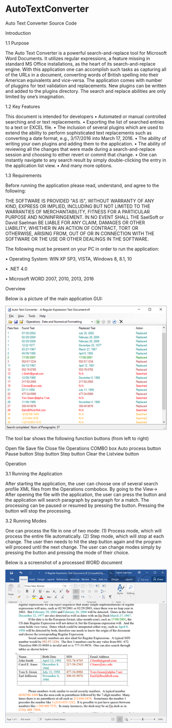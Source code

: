 # AutoTextConverter
Auto Text Converter Source Code

Introduction

1.1	Purpose 

The Auto Text Converter is a powerful search-and-replace tool for Microsoft Word Documents. It utilizes regular expressions, a feature missing in standard MS Office installations, as the heart of its search-and-replace engine.
With this application one can accomplish such tasks as capturing all of the URLs in a document, converting words of British spelling 
into their American equivalents and vice-versa. The application comes with  number of pluggins for text validation and replacements.
New plugins can be written and added to the plugins directory.
The search and replace abilities are only limited by one’s imagination.
  
1.2	Key Features

This document is intended for developers 
•	Automated or manual controlled searching and or text replacements.
•	Exporting the list of searched entries to a text or EXCEL file.
•	The inclusion of several plugins which are used to extend the ability to perform sophisticated text replacements such as converting a date format, e.g., 3/17/2016 into March 17, 2016.
•	The ability of writing your own plugins and adding them to the application.
•	The ability of reviewing all the changes that were made during a search-and-replace session and choosing to either revert or commit that change.
•	One can instantly navigate to any search result by simply double-clicking the entry in the application list view.
•	And many more options.

1.3	Requirements

Before running the application please read, understand, and agree to the following:

THE SOFTWARE IS PROVIDED "AS IS", WITHOUT WARRANTY OF ANY KIND, EXPRESS OR IMPLIED, INCLUDING BUT NOT LIMITED TO THE WARRANTIES OF MERCHANTABILITY, FITNESS FOR A PARTICULAR PURPOSE AND NONINFRINGEMENT. IN NO EVENT SHALL THE SaelSoft or David Saelman BE LIABLE FOR ANY CLAIM, DAMAGES OR OTHER LIABILITY, WHETHER IN AN ACTION OF CONTRACT, TORT OR OTHERWISE, ARISING FROM, OUT OF OR IN CONNECTION WITH THE SOFTWARE OR THE USE OR OTHER DEALINGS IN THE SOFTWARE.

The following must be present on your PC in order to run the application:

•	Operating System: WIN XP SP3, VISTA, Windows 8, 8.1, 10

•	.NET 4.0

•	Microsoft WORD 2007, 2010, 2013, 2016


Overview

Below is a picture of the main application GUI:

![Alt text](ScreenShots/Fig1.PNG  "Figure 1 Sample GUI")


The tool bar shows the following function buttons (from left to right)

Open file
Save file
Close file
Operations COMBO box 
Auto process button
Pause button
Stop button
Step button
Clear the Listview button


Operation

3.1	Running the Application

After starting the application, the user can choose one of several search profile XML files from the Operations combobox.  By going to the View->  After opening the file with the application, the user can press the <process> button and the application will search paragraph by paragraph for a match.  The processing can be paused or resumed by pressing the <pause> button.  Pressing the <stop> button will stop the processing. 


3.2	Running Modes

One can process the file in one of two mode: (1) Process mode, which will process the entire file automatically. (2) Step mode, which will stop at each change. The user then needs to hit the step button again and the program will proceed until the next change.  The user can change modes simply by pressing the <Pause> button and pressing the mode of their choice.  

Below is a screenshot of a processed WORD document


![Alt text](ScreenShots/Fig2.PNG  "Figure 2 - Sample output")


